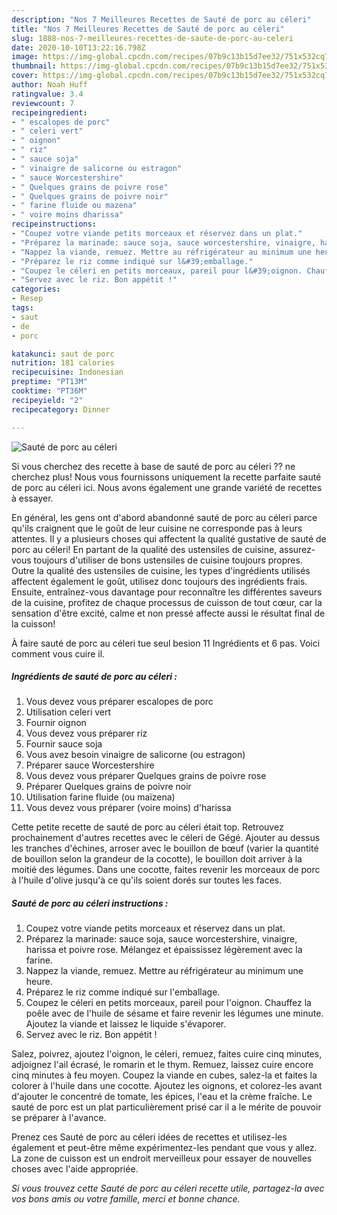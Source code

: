 ```yaml
---
description: "Nos 7 Meilleures Recettes de Sauté de porc au céleri"
title: "Nos 7 Meilleures Recettes de Sauté de porc au céleri"
slug: 1888-nos-7-meilleures-recettes-de-saute-de-porc-au-celeri
date: 2020-10-10T13:22:16.798Z
image: https://img-global.cpcdn.com/recipes/07b9c13b15d7ee32/751x532cq70/saute-de-porc-au-celeri-photo-principale-de-la-recette.jpg
thumbnail: https://img-global.cpcdn.com/recipes/07b9c13b15d7ee32/751x532cq70/saute-de-porc-au-celeri-photo-principale-de-la-recette.jpg
cover: https://img-global.cpcdn.com/recipes/07b9c13b15d7ee32/751x532cq70/saute-de-porc-au-celeri-photo-principale-de-la-recette.jpg
author: Noah Huff
ratingvalue: 3.4
reviewcount: 7
recipeingredient:
- " escalopes de porc"
- " celeri vert"
- " oignon"
- " riz"
- " sauce soja"
- " vinaigre de salicorne ou estragon"
- " sauce Worcestershire"
- " Quelques grains de poivre rose"
- " Quelques grains de poivre noir"
- " farine fluide ou mazena"
- " voire moins dharissa"
recipeinstructions:
- "Coupez votre viande petits morceaux et réservez dans un plat."
- "Préparez la marinade: sauce soja, sauce worcestershire, vinaigre, harissa et poivre rose. Mélangez et épaississez légèrement avec la farine."
- "Nappez la viande, remuez. Mettre au réfrigérateur au minimum une heure."
- "Préparez le riz comme indiqué sur l&#39;emballage."
- "Coupez le céleri en petits morceaux, pareil pour l&#39;oignon. Chauffez la poêle avec de l&#39;huile de sésame et faire revenir les légumes une minute. Ajoutez la viande et laissez le liquide s&#39;évaporer."
- "Servez avec le riz. Bon appétit !"
categories:
- Resep
tags:
- saut
- de
- porc

katakunci: saut de porc 
nutrition: 181 calories
recipecuisine: Indonesian
preptime: "PT13M"
cooktime: "PT36M"
recipeyield: "2"
recipecategory: Dinner

---
```



![Sauté de porc au céleri](https://img-global.cpcdn.com/recipes/07b9c13b15d7ee32/751x532cq70/saute-de-porc-au-celeri-photo-principale-de-la-recette.jpg)

Si vous cherchez des recette à base de sauté de porc au céleri ?? ne cherchez plus! Nous vous fournissons uniquement la recette parfaite sauté de porc au céleri ici. Nous avons également une grande variété de recettes à essayer.

En général, les gens ont d'abord abandonné sauté de porc au céleri parce qu'ils craignent que le goût de leur cuisine ne corresponde pas à leurs attentes. Il y a plusieurs choses qui affectent la qualité gustative de sauté de porc au céleri! En partant de la qualité des ustensiles de cuisine, assurez-vous toujours d'utiliser de bons ustensiles de cuisine toujours propres. Outre la qualité des ustensiles de cuisine, les types d'ingrédients utilisés affectent également le goût, utilisez donc toujours des ingrédients frais. Ensuite, entraînez-vous davantage pour reconnaître les différentes saveurs de la cuisine, profitez de chaque processus de cuisson de tout cœur, car la sensation d'être excité, calme et non pressé affecte aussi le résultat final de la cuisson!

<!--inarticleads1-->

À faire sauté de porc au céleri tue seul besion 11 Ingrédients et 6 pas. Voici comment vous cuire il.

##### Ingrédients de sauté de porc au céleri :

1. Vous devez vous préparer  escalopes de porc
1. Utilisation  celeri vert
1. Fournir  oignon
1. Vous devez vous préparer  riz
1. Fournir  sauce soja
1. Vous avez besoin  vinaigre de salicorne (ou estragon)
1. Préparer  sauce Worcestershire
1. Vous devez vous préparer  Quelques grains de poivre rose
1. Préparer  Quelques grains de poivre noir
1. Utilisation  farine fluide (ou maïzena)
1. Vous devez vous préparer  (voire moins) d&#39;harissa


Cette petite recette de sauté de porc au céleri était top. Retrouvez prochainement d&#39;autres recettes avec le céleri de Gégé. Ajouter au dessus les tranches d&#39;échines, arroser avec le bouillon de bœuf (varier la quantité de bouillon selon la grandeur de la cocotte), le bouillon doit arriver à la moitié des légumes. Dans une cocotte, faites revenir les morceaux de porc à l&#39;huile d&#39;olive jusqu&#39;à ce qu&#39;ils soient dorés sur toutes les faces. 

<!--inarticleads2-->

##### Sauté de porc au céleri instructions :

1. Coupez votre viande petits morceaux et réservez dans un plat.
1. Préparez la marinade: sauce soja, sauce worcestershire, vinaigre, harissa et poivre rose. Mélangez et épaississez légèrement avec la farine.
1. Nappez la viande, remuez. Mettre au réfrigérateur au minimum une heure.
1. Préparez le riz comme indiqué sur l&#39;emballage.
1. Coupez le céleri en petits morceaux, pareil pour l&#39;oignon. Chauffez la poêle avec de l&#39;huile de sésame et faire revenir les légumes une minute. Ajoutez la viande et laissez le liquide s&#39;évaporer.
1. Servez avec le riz. Bon appétit !


Salez, poivrez, ajoutez l&#39;oignon, le céleri, remuez, faites cuire cinq minutes, adjoignez l&#39;ail écrasé, le romarin et le thym. Remuez, laissez cuire encore cinq minutes à feu moyen. Coupez la viande en cubes, salez-la et faites la colorer à l&#39;huile dans une cocotte. Ajoutez les oignons, et colorez-les avant d&#39;ajouter le concentré de tomate, les épices, l&#39;eau et la crème fraîche. Le sauté de porc est un plat particulièrement prisé car il a le mérite de pouvoir se préparer à l&#39;avance. 

<!--inarticleads1-->

<p>
Prenez ces Sauté de porc au céleri idées de recettes et utilisez-les également et peut-être même expérimentez-les pendant que vous y allez. La zone de cuisson est un endroit merveilleux pour essayer de nouvelles choses avec l'aide appropriée.
</p>

<p>
<i>Si vous trouvez cette Sauté de porc au céleri recette utile, partagez-la avec vos bons amis ou votre famille, merci et bonne chance.</i>
</p>
